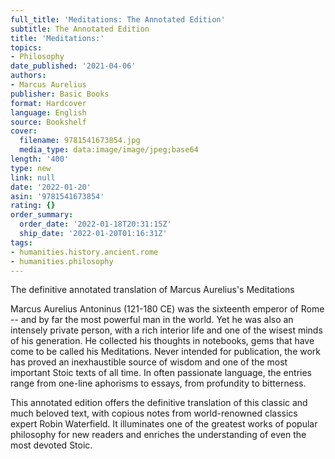 ```yaml
---
full_title: 'Meditations: The Annotated Edition'
subtitle: The Annotated Edition
title: 'Meditations:'
topics:
- Philosophy
date_published: '2021-04-06'
authors:
- Marcus Aurelius
publisher: Basic Books
format: Hardcover
language: English
source: Bookshelf
cover:
  filename: 9781541673854.jpg
  media_type: data:image/image/jpeg;base64
length: '400'
type: new
link: null
date: '2022-01-20'
asin: '9781541673854'
rating: {}
order_summary:
  order_date: '2022-01-18T20:31:15Z'
  ship_date: '2022-01-20T01:16:31Z'
tags:
- humanities.history.ancient.rome
- humanities.philosophy
---
```

The definitive annotated translation of Marcus Aurelius's Meditations

Marcus Aurelius Antoninus (121-180 CE) was the sixteenth emperor of Rome -- and by far the most powerful man in the world. Yet he was also an intensely private person, with a rich interior life and one of the wisest minds of his generation. He collected his thoughts in notebooks, gems that have come to be called his Meditations. Never intended for publication, the work has proved an inexhaustible source of wisdom and one of the most important Stoic texts of all time. In often passionate language, the entries range from one-line aphorisms to essays, from profundity to bitterness.

This annotated edition offers the definitive translation of this classic and much beloved text, with copious notes from world-renowned classics expert Robin Waterfield. It illuminates one of the greatest works of popular philosophy for new readers and enriches the understanding of even the most devoted Stoic.
